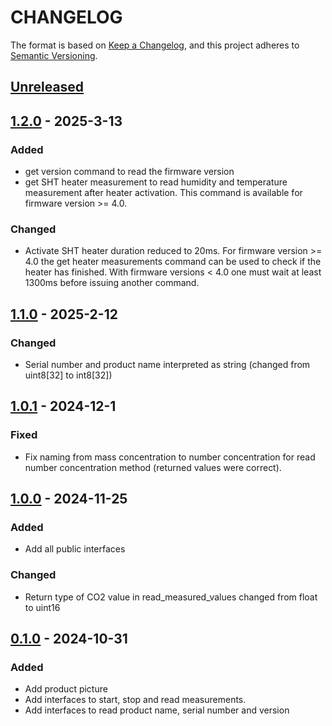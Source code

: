# CHANGELOG

The format is based on [Keep a Changelog](https://keepachangelog.com/en/1.0.0/),
and this project adheres to [Semantic Versioning](https://semver.org/spec/v2.0.0.html).

## [Unreleased] 

## [1.2.0] - 2025-3-13

### Added

- get version command to read the firmware version
- get SHT heater measurement to read humidity and temperature measurement after heater activation. This command is available for firmware version >= 4.0.
### Changed

- Activate SHT heater duration reduced to 20ms. For firmware version >= 4.0 the get heater measurements command can be used to check if the heater has finished. With firmware versions < 4.0 one must wait at least 1300ms before issuing another command.
## [1.1.0] - 2025-2-12

### Changed

- Serial number and product name interpreted as string (changed from uint8[32] to int8[32])
## [1.0.1] - 2024-12-1

### Fixed

- Fix naming from mass concentration to number concentration for read number concentration method (returned values were correct).
## [1.0.0] - 2024-11-25

### Added

- Add all public interfaces
### Changed

- Return type of CO2 value in read_measured_values changed from float to uint16
## [0.1.0] - 2024-10-31

### Added

- Add product picture
- Add interfaces to start, stop and read measurements.
- Add interfaces to read product name, serial number and version

[Unreleased]: https://github.com/Sensirion/raspberry-pi-i2c-sen66/compare/1.2.0...HEAD
[1.2.0]: https://github.com/Sensirion/raspberry-pi-i2c-sen66/compare/1.1.0...1.2.0
[1.1.0]: https://github.com/Sensirion/raspberry-pi-i2c-sen66/compare/1.0.1...1.1.0
[1.0.1]: https://github.com/Sensirion/raspberry-pi-i2c-sen66/compare/1.0.0...1.0.1
[1.0.0]: https://github.com/Sensirion/raspberry-pi-i2c-sen66/compare/0.1.0...1.0.0
[0.1.0]: https://github.com/Sensirion/raspberry-pi-i2c-sen66/releases/tag/0.1.0